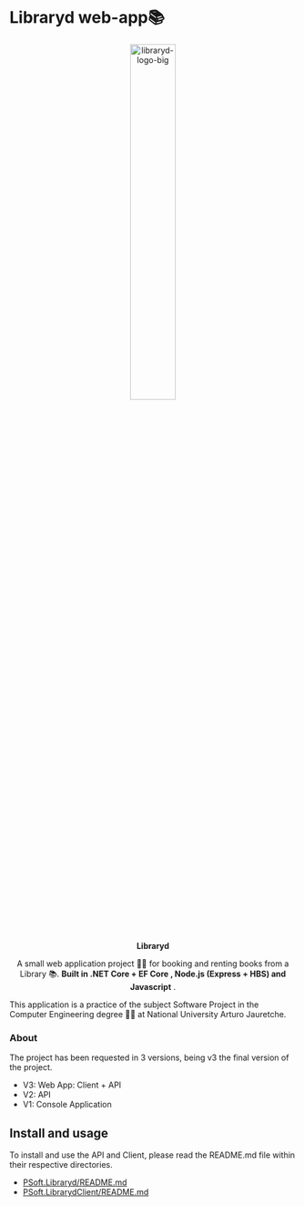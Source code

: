 # Libraryd web-app📚
<p align="center">
<img src="https://user-images.githubusercontent.com/45347839/98265722-30c1d000-1f68-11eb-8f48-439b0134b7e4.png" alt="libraryd-logo-big"  width="40%" /></p>
<p align="center"><b>Libraryd</b></p>
<p align="center">A small web application project 👩‍💻 for booking and renting books from a Library 📚. <b>Built in .NET Core + EF Core ,  Node.js (Express + HBS) and Javascript</b> .
</p>

This application is a practice of the subject Software Project in the Computer Engineering degree 👨‍🎓 at National University Arturo Jauretche.


### About

The project has been requested in 3 versions, being v3 the final version of the project.

* V3: Web App: Client + API
* V2: API
* V1: Console Application

## Install and usage

To install and use the API and Client, please read the README.md file within their respective directories.

* [PSoft.Libraryd/README.md](/PSoft.Libraryd/README.md)
* [PSoft.LibrarydClient/README.md](/PSoft.LibrarydClient/README.md#readme)
